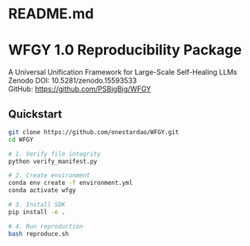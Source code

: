 # README.md

# WFGY 1.0 Reproducibility Package

A Universal Unification Framework for Large-Scale Self-Healing LLMs  
Zenodo DOI: 10.5281/zenodo.15593533  
GitHub: https://github.com/PSBigBig/WFGY

## Quickstart

```bash
git clone https://github.com/onestardao/WFGY.git
cd WFGY

# 1. Verify file integrity
python verify_manifest.py

# 2. Create environment
conda env create -f environment.yml
conda activate wfgy

# 3. Install SDK
pip install -e .

# 4. Run reproduction
bash reproduce.sh
